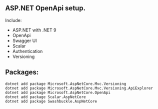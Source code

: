 ﻿
## ASP.NET OpenApi setup.
Include: 

* ASP.NET with .NET 9 
* OpenApi 
* Swagger UI 
* Scalar 
* Authentication 
* Versioning

## Packages:
```
dotnet add package Microsoft.AspNetCore.Mvc.Versioning
dotnet add package Microsoft.AspNetCore.Mvc.Versioning.ApiExplorer
dotnet add package Microsoft.AspNetCore.OpenApi
dotnet add package Scalar.AspNetCore
dotnet add package Swashbuckle.AspNetCore
```

